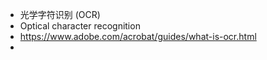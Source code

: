 - 光学字符识别 (OCR)
- Optical character recognition
- https://www.adobe.com/acrobat/guides/what-is-ocr.html
-